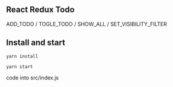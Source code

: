 ## React Redux Todo

ADD_TODO / TOGLE_TODO / SHOW_ALL / SET_VISIBILITY_FILTER

## Install and start

```
yarn install

yarn start
```

code into src/index.js